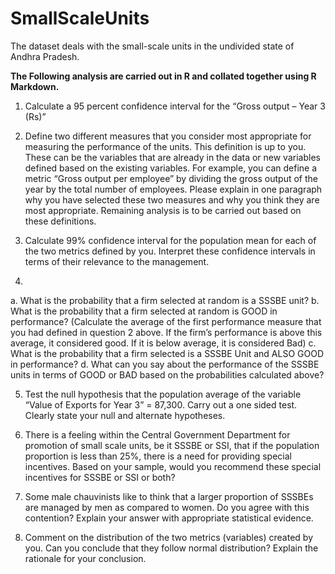 # SmallScaleUnits
The dataset deals with the small-scale units in the undivided state of Andhra Pradesh. 


**The Following analysis are carried out in R and collated together using R Markdown.**

1.	Calculate a 95 percent confidence interval for the “Gross output – Year 3 (Rs)”

2.	Define two different measures that you consider most appropriate for measuring the performance of the units.  This definition is up to you.  These can be the variables that are already in the data or new variables defined based on the existing variables.  For example, you can define a metric “Gross output per employee” by dividing the gross output of the year by the total number of employees. Please explain in one paragraph why you have selected these two measures and why you think they are most appropriate. Remaining analysis is to be carried out based on these definitions.

3.	Calculate 99% confidence interval for the population mean for each of the two metrics defined by you.  Interpret these confidence intervals in terms of their relevance to the management.

4.	
a.	What is the probability that a firm selected at random is a SSSBE unit?
b.	What is the probability that a firm selected at random is GOOD in performance? (Calculate the average of the first performance measure that you had defined in question 2 above.  If the firm’s performance is above this average, it considered good. If it is below average, it is considered Bad)
c.	What is the probability that a firm selected is a SSSBE Unit and ALSO GOOD in performance? 
d.	What can you say about the performance of the SSSBE units in terms of GOOD or BAD based on the probabilities calculated above?

5.	Test the null hypothesis that the population average of the variable “Value of Exports for Year 3” = 87,300.  Carry out a one sided test.  Clearly state your null and alternate hypotheses.

6.	There is a feeling within the Central Government Department for promotion of small scale units, be it SSSBE or SSI, that if the population proportion is less than 25%, there is a need for providing special incentives.  Based on your sample, would you recommend these special incentives for SSSBE or SSI or both?

7.	Some male chauvinists like to think that a larger proportion of SSSBEs are managed by men as compared to women.  Do you agree with this contention?  Explain your answer with appropriate statistical evidence.

8.	Comment on the distribution of the two metrics (variables) created by you.  Can you conclude that they follow normal distribution?  Explain the rationale for your conclusion.
